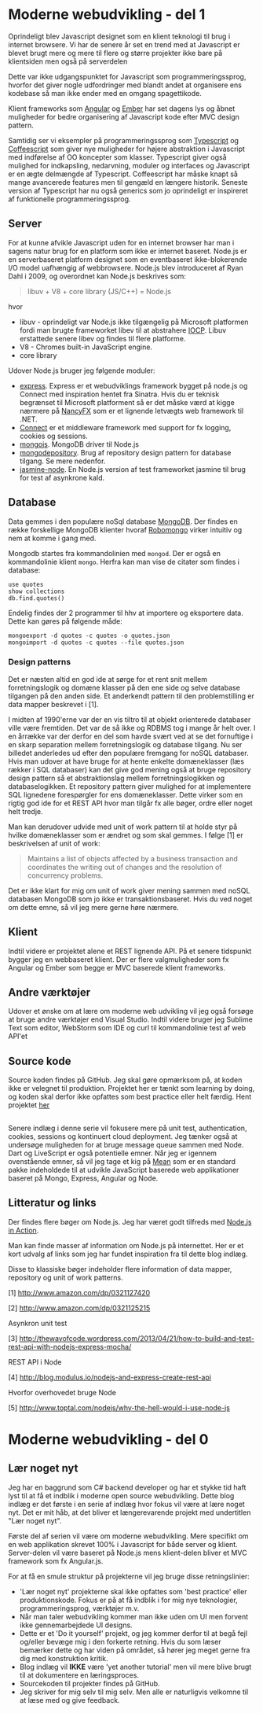 # Moderne webudvikling - del 1

Oprindeligt blev Javascript designet som en klient teknologi til brug i internet browsere. Vi har de senere år set en trend med at Javascript er blevet brugt mere og mere til flere og større projekter ikke bare på klientsiden men også på serverdelen  

Dette var ikke udgangspunktet for Javascript som programmeringssprog, hvorfor det giver nogle udfordringer med blandt andet at organisere ens kodebase så man ikke ender med en omgang spagettikode. 

Klient frameworks som [Angular](http://angularjs.org/) og [Ember](http://emberjs.com/) har set dagens lys og åbnet muligheder for bedre organisering af Javascript kode efter MVC design pattern. 

Samtidig ser vi eksempler på programmeringssprog som [Typescript](http://www.typescriptlang.org/) og [Coffeescript](http://coffeescript.org/) som giver nye muligheder for højere abstraktion i Javascript med indførelse af OO koncepter som klasser. Typescript giver også mulighed for indkapsling, nedarvning, moduler og interfaces og Javascript er en ægte delmængde af Typescript. Coffeescript har måske knapt så mange avancerede features men til gengæld en længere historik. Seneste version af Typescript har nu også generics som jo oprindeligt er inspireret af funktionelle programmeringssprog.

## Server

For at kunne afvikle Javascript uden for en internet browser har man i sagens natur brug for en platform som ikke er internet baseret. Node.js er en serverbaseret platform designet som en eventbaseret ikke-blokerende I/O model uafhængig af webbrowsere. Node.js blev introduceret af Ryan Dahl i 2009, og overordnet kan Node.js beskrives som:

> libuv + V8 + core library (JS/C++) = Node.js

hvor

- libuv - oprindeligt var Node.js ikke tilgængelig på Microsoft platformen fordi man brugte frameworket libev til at abstrahere [IOCP](http://en.wikipedia.org/wiki/Input/output_completion_port). Libuv erstattede senere libev og findes til flere platforme.
- V8 - Chromes built-in JavaScript engine.
- core library

Udover Node.js bruger jeg følgende moduler:

- [express](http://expressjs.com/). Express er et webudviklings framework bygget på node.js og Connect med inspiration hentet fra Sinatra.  Hvis du er teknisk begrænset til Microsoft platforment så er det måske værd at kigge nærmere på [NancyFX](http://nancyfx.org/) som er et lignende letvægts web framework til .NET. 
- [Connect](http://www.senchalabs.org/connect/) er et middleware framework med support for fx logging, cookies og sessions.
- [mongojs](https://github.com/gett/mongojs). MongoDB driver til Node.js
- [mongodepository](https://github.com/iainjmitchell/mongorepositiory). Brug af repository design pattern for database tilgang. Se mere nedenfor.
- [jasmine-node](https://github.com/mhevery/jasmine-node). En Node.js version af test frameworket jasmine til brug for test af asynkrone kald.

## Database

Data gemmes i den populære noSql database [MongoDB](http://www.mongodb.org/). Der findes en række forskellige MongoDB klienter hvoraf [Robomongo](http://robomongo.org) virker intuitiv og nem at komme i gang med.

Mongodb startes fra kommandolinien med ``mongod``. Der er også en kommandolinie klient ``mongo``. Herfra kan man vise de citater som findes i database:

    use quotes
    show collections
    db.find.quotes()

Endelig findes der 2 programmer til hhv at importere og eksportere data. Dette kan gøres på følgende måde:

    mongoexport -d quotes -c quotes -o quotes.json
    mongoimport -d quotes -c quotes --file quotes.json

### Design patterns
Det er næsten altid en god ide at sørge for et rent snit mellem forretningslogik og domæne klasser på den ene side og selve database tilgangen på den anden side. Et anderkendt pattern til den problemstilling er data mapper beskrevet i [1].

I midten af 1990'erne var der en vis tiltro til at objekt orienterede databaser ville være fremtiden. Det var de så ikke og RDBMS tog i mange år helt over. I en årrække var der derfor en del som havde svært ved at se det fornuftige i en skarp separation mellem forretningslogik og database tilgang. Nu ser billedet anderledes ud efter den populære fremgang for noSQL databaser. Hvis man udover at have bruge for at hente enkelte domæneklasser (læs rækker i SQL databaser) kan det give god mening også at bruge repository design pattern så et abstraktionslag mellem forretningslogikken og databaselogikken. Et repository pattern giver mulighed for at implementere SQL lignedene forespørgler for ens domæneklasser. Dette virker som en rigtig god ide for et REST API hvor man tilgår fx alle bøger, ordre eller noget helt tredje.

Man kan derudover udvide med unit of work pattern til at holde styr på hvilke domæneklasser som er ændret og som skal gemmes. I følge [1] er beskrivelsen af unit of work:

>  Maintains a list of objects affected by a business transaction and coordinates the writing out of changes and the resolution of concurrency problems.

Det er ikke klart for mig om unit of work giver mening sammen med noSQL databasen MongoDB som jo ikke er transaktionsbaseret. Hvis du ved noget om dette emne, så vil jeg mere gerne høre nærmere. 

## Klient

Indtil videre er projektet alene et REST lignende API. På et senere tidspunkt bygger jeg en webbaseret klient. Der er flere valgmuligheder som fx Angular og Ember som begge er MVC baserede klient frameworks.

## Andre værktøjer
Udover et ønske om at lære om moderne web udvikling vil jeg også forsøge at bruge andre værktøjer end Visual Studio. Indtil videre bruger jeg Sublime Text som editor, WebStorm som IDE og curl til kommandolinie test af web API'et

## Source kode

Source koden findes på GitHub. Jeg skal gøre opmærksom på, at koden ikke er velegnet til produktion. Projektet her er tænkt som learning by doing, og koden skal derfor ikke opfattes som best practice eller helt færdig. Hent projektet [her]()

## 
Senere indlæg i denne serie vil fokusere mere på unit test, authentication, cookies, sessions og kontinuert cloud deployment. 
Jeg tænker også at undersøge muligheden for at bruge message queue sammen med Node. Dart og LiveScript er også potentielle emner. Når jeg er igennem ovenstående emner, så vil jeg tage et kig på [Mean](http://www.mean.io/) som er en standard pakke indeholdede til at udvikle JavaScript baserede web applikationer baseret på Mongo, Express, Angular og Node.

## Litteratur og links
Der findes flere bøger om Node.js. Jeg har været godt tilfreds med [Node.js in Action](http://www.amazon.com/dp/1617290572).

Man kan finde masser af information om Node.js på internettet. Her er et kort udvalg af links som jeg har fundet inspiration fra til dette blog indlæg.

Disse to klassiske bøger indeholder flere information of data mapper, repository og unit of work patterns.

[1] http://www.amazon.com/dp/0321127420

[2] http://www.amazon.com/dp/0321125215

Asynkron unit test

[3] http://thewayofcode.wordpress.com/2013/04/21/how-to-build-and-test-rest-api-with-nodejs-express-mocha/

REST API i Node

[4] http://blog.modulus.io/nodejs-and-express-create-rest-api

Hvorfor overhovedet bruge Node

[5] http://www.toptal.com/nodejs/why-the-hell-would-i-use-node-js 


# Moderne webudvikling - del 0

## Lær noget nyt

Jeg har en baggrund som C# backend developer og har et stykke tid haft lyst til at få et indblik i moderne open source webudvikling. Dette blog indlæg er det første i en serie af indlæg hvor fokus vil være at lære noget nyt. Det er mit håb, at det bliver et længerevarende projekt med undertitlen "Lær noget nyt".

Første del af serien vil være om moderne webudvikling. Mere specifikt om en web applikation skrevet 100% i Javascript for både server og klient. Server-delen vil være baseret på Node.js mens klient-delen bliver et MVC framework som fx Angular.js.

For at få en smule struktur på projekterne vil jeg bruge disse retningslinier:

* 'Lær noget nyt' projekterne skal ikke opfattes som 'best practice' eller produktionskode. Fokus er på at få indblik i for mig nye teknologier, programmeringsprog, værktøjer m.v.
* Når man taler webudvikling kommer man ikke uden om UI men forvent ikke gennemarbejdede UI designs.
* Dette er et 'Do it yourself' projekt, og jeg kommer derfor til at begå fejl og/eller bevæge mig i den forkerte retning. Hvis du som læser bemærker dette og har viden på området, så hører jeg meget gerne fra dig med konstruktion kritik.
* Blog indlæg vil __IKKE__ være 'yet another tutorial' men vil mere blive brugt til at dokumentere en læringsproces.
* Sourcekoden til projekter findes på GitHub.
* Jeg skriver for mig selv til mig selv. Men alle er naturligvis velkomne til at læse med og give feedback.